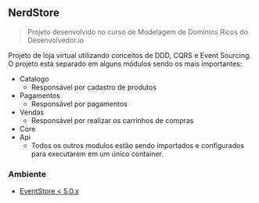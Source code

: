 ## NerdStore 
> Projeto desenvolvido no curso de Modelagem de Domínios Ricos do Desenvolvedor.io

Projeto de loja virtual utilizando conceitos de DDD, CQRS e Event Sourcing.
O projeto está separado em alguns módulos sendo os mais importantes:
- Catalogo
  - Responsável por cadastro de produtos
- Pagamentos
  - Responsável por pagamentos
- Vendas
  - Responsável por realizar os carrinhos de compras
- Core
- Api
  - Todos os outros modulos estão sendo importados e configurados para executarem em um único container.


### Ambiente

- [EventStore < 5.0.x](https://www.eventstore.com/)